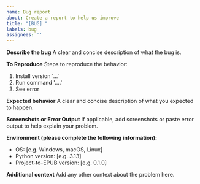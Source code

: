 ```yaml
---
name: Bug report
about: Create a report to help us improve
title: "[BUG] "
labels: bug
assignees: ''
---
```


**Describe the bug**
A clear and concise description of what the bug is.

**To Reproduce**
Steps to reproduce the behavior:
1. Install version '...'
2. Run command '....'
3. See error

**Expected behavior**
A clear and concise description of what you expected to happen.

**Screenshots or Error Output**
If applicable, add screenshots or paste error output to help explain your problem.

**Environment (please complete the following information):**
- OS: [e.g. Windows, macOS, Linux]
- Python version: [e.g. 3.13]
- Project-to-EPUB version: [e.g. 0.1.0]

**Additional context**
Add any other context about the problem here. 
